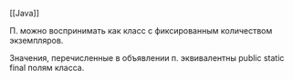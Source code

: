 [[Java]]


П. можно воспринимать как класс с фиксированным количеством экземпляров.

Значения, перечисленные в объявлении п. эквивалентны public static final полям класса.